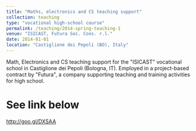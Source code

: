 ```yaml
---
title: "Maths, electronics and CS teaching support"
collection: teaching
type: "vocational high-school course"
permalink: /teaching/2014-spring-teaching-1
venue: "ISICAST, Futura Soc. Cons. r.l."
date: 2014-01-01
location: "Castiglione dei Pepoli (BO), Italy"
---
```


Math, Electronics and CS teaching support for the "ISICAST" vocational school in Castiglione dei Pepoli (Bologna, IT). Employed in a project-based contract by "Futura", a company supporting teaching and training activities for high school.

See link below
======
http://goo.gl/DXSAA
